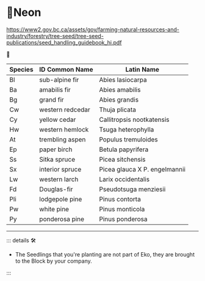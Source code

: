 # 🌱<labos>Neon</labos>

<https://www2.gov.bc.ca/assets/gov/farming-natural-resources-and-industry/forestry/tree-seed/tree-seed-publications/seed_handling_guidebook_hi.pdf>

🌱

|Species| ID Common Name |Latin Name|
|------ |----- | ----- |
|Bl| sub-alpine fir |Abies lasiocarpa|
|Ba| amabilis fir |Abies amabilis|
|Bg| grand fir |Abies grandis|
|Cw| western redcedar |Thuja plicata|
|Cy| yellow cedar |Callitropsis nootkatensis|
|Hw| western hemlock |Tsuga heterophylla|
|At| trembling aspen |Populus tremuloides|
|Ep| paper birch |Betula papyrifera|
|Ss| Sitka spruce |Picea sitchensis|
|Sx| interior spruce |Picea glauca X P. engelmannii|
|Lw| western larch |Larix occidentalis|
|Fd| Douglas-fir |Pseudotsuga menziesii|
|Pli| lodgepole pine  |Pinus contorta|
|Pw| white pine |Pinus monticola|
|Py| ponderosa pine |Pinus ponderosa|

---

<!-- =================================================== -->
<!-- =================================================== -->
<!-- =================================================== -->
<!-- =================================================== -->
<!-- =================================================== -->
::: details 🛠

- The Seedlings that you're planting are not part of Eko, they are brought to the Block by your company.

:::
